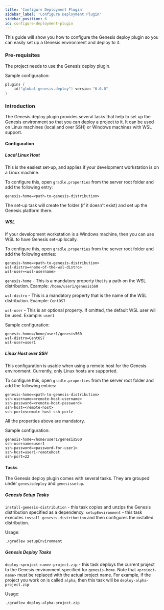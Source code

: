 ```yaml
---
title: 'Configure Deployment Plugin'
sidebar_label: 'Configure Deployment Plugin'
sidebar_position: 6
id: configure-deployment-plugin
---
```


This guide will show you how to configure the Genesis deploy plugin so you can easily set up a Genesis environment and deploy to it.

### Pre-requisites

The project needs to use the Genesis deploy plugin. 

Sample configuration:
```kotlin
plugins {
    id("global.genesis.deploy") version "6.0.0"
}
```

### Introduction
The Genesis deploy plugin provides several tasks that help to set up the Genesis environment so that you can deploy a project to it. It can be used on Linux machines (local and over SSH) or Windows machines with WSL support.

#### Configuration

##### Local Linux Host 
This is the easiest set-up, and applies if your development workstation is on a Linux machine.

To configure this, open `gradle.properties` from the server root folder and add the following entry:
```properties
genesis-home=<path-to-genesis-distribution>
```

The set-up task will create the folder (if it doesn't exist) and set up the Genesis platform there.

##### WSL
If your development workstation is a Windows machine, then you can use WSL to have Genesis set-up locally.

To configure this, open `gradle.properties` from the server root folder and add the following entries:
```properties
genesis-home=<path-to-genesis-distribution>
wsl-distro=<name-of-the-wsl-distro>
wsl-user=<wsl-username>
```

`genesis-home` - This is a mandatory property that is a path on the WSL distribution. Example: `/home/user1/genesis560`

`wsl-distro` - This is a mandatory property that is the name of the WSL distribution. Example: `CentOS7`

`wsl-user` - This is an optional property. If omitted, the default WSL user will be used. Example: `user1` 

Sample configuration:
```properties
genesis-home=/home/user1/genesis560
wsl-distro=CentOS7
wsl-user=user1
```

##### Linux Host over SSH
This configuration is usable when using a remote host for the Genesis environment. Currently, only Linux hosts are supported.

To configure this, open `gradle.properties` from the server root folder and add the following entries:
```properties
genesis-home=<path-to-genesis-distribution>
ssh-username=<remote-host-username>
ssh-password=<remote-host-password>
ssh-host=<remote-host>
ssh-port=<remote-host-ssh-port>
```

All the properties above are mandatory.

Sample configuration:
```properties
genesis-home=/home/user1/genesis560
ssh-username=user1
ssh-password=<password-for-user1>
ssh-host=user1-remotehost
ssh-port=22
```

#### Tasks

The Genesis deploy plugin comes with several tasks. They are grouped under `genesisdeploy` and `genesissetup`.

##### Genesis Setup Tasks

`install-genesis-distribution` - this task copies and unzips the Genesis distribution specified as a dependency.
`setupEnvironment` - this task executes `install-genesis-distribution` and then configures the installed distribution.

Usage:
```shell
./gradlew setupEnvironment
```

##### Genesis Deploy Tasks

`deploy-<project-name>-project.zip` - this task deploys the current project to the Genesis environment specified for `genesis-home`. Note that `<project-name>` must be replaced with the actual project name. For example, if the project you work on is called `alpha`, then this task will be `deploy-alpha-project.zip`

Usage:
```shell
./gradlew deploy-alpha-project.zip
```

